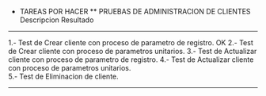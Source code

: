 * TAREAS POR HACER
** PRUEBAS DE ADMINISTRACION DE CLIENTES
Descripcion                                                           Resultado
--------------------------------------------------------------------- ---------------------

1.- Test de Crear cliente con proceso de parametro de registro.       OK
2.- Test de Crear cliente con proceso de parametros unitarios.
3.- Test de Actualizar cliente con proceso de parametro de registro.
4.- Test de Actualizar cliente con proceso de parametros unitarios.  
5.- Test de Eliminacion de cliente.
--------------------------------------------------------------------- ---------------------